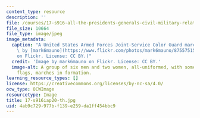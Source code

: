 ```yaml
---
content_type: resource
description: ''
file: /courses/17-s916-all-the-presidents-generals-civil-military-relations-in-the-us-and-beyond-january-iap-2020/4ab9c729977bf139e259da1ff454bbc9_17-s916iap20-th.jpg
file_size: 10664
file_type: image/jpeg
image_metadata:
  caption: "A United States Armed Forces Joint-Service Color Guard marches. (Image\
    \ by [mark6mauno](https://www.flickr.com/photos/mark6mauno/8755751542/in/photolist-ekHvTu-ekHvkN-TNvQ1q-2exQgTZ-7fsWBU-5Bdfsd-2cqETAL-RzPvqX-KSVZ6S-bhuWrt-8TA8EF-7fQ9UR-8JjjH7-L8cmbq-2i3j56L-2ijpZyL-PpMto6-24tb8Lz-21TMma3-26kp3hM-21CN8Nt-2i25gW1-QA2cA1-2i3jhzd-Qqg85A-7fU6hj-7fU3JE-QmcxE5-L8cE7A-7fU4XL-5r1jVv-9xri1L-9g34Ew-aDfBCc-8Jg87i-2ijoRhB-KdA6GQ-FWLcmP-9g38mC-7fQ7Tz-7fQbDB-7fQaV8-7fU6NL-7fQ9yk-eqQc8w-V5Mgax-eqQa9o-7fU86N-2dYHXj3-9fYVbt)\_\
    on Flickr. License: CC BY.)"
  credit: 'Image by mark6mauno on Flickr. License: CC BY.'
  image-alt: A group of six men and two women, all-uniformed, with some carrying colorful
    flags, marches in formation.
learning_resource_types: []
license: https://creativecommons.org/licenses/by-nc-sa/4.0/
ocw_type: OCWImage
resourcetype: Image
title: 17-s916iap20-th.jpg
uid: 4ab9c729-977b-f139-e259-da1ff454bbc9
---
```

